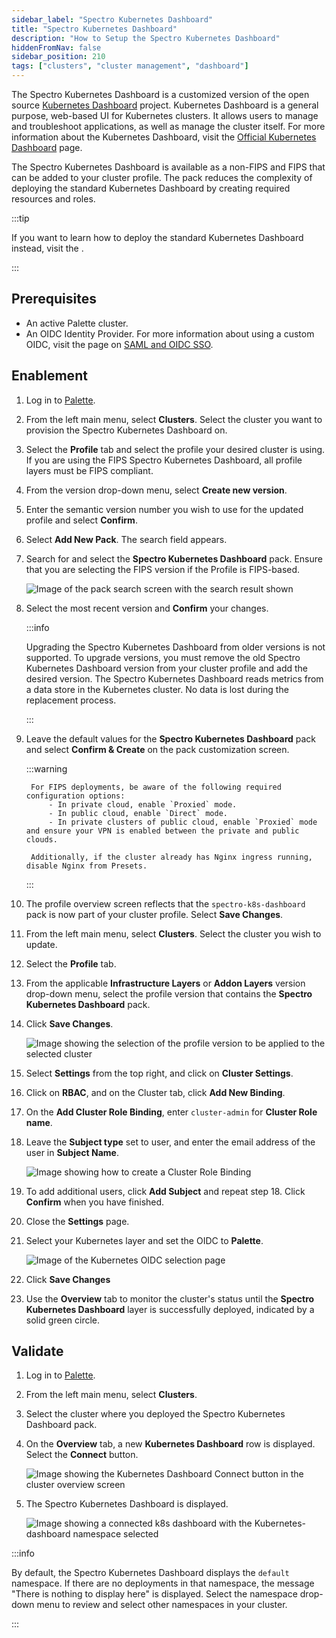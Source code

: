 ```yaml
---
sidebar_label: "Spectro Kubernetes Dashboard"
title: "Spectro Kubernetes Dashboard"
description: "How to Setup the Spectro Kubernetes Dashboard"
hiddenFromNav: false
sidebar_position: 210
tags: ["clusters", "cluster management", "dashboard"]
---
```


The Spectro Kubernetes Dashboard is a customized version of the open source
[Kubernetes Dashboard](https://github.com/kubernetes/dashboard) project. Kubernetes Dashboard is a general purpose,
web-based UI for Kubernetes clusters. It allows users to manage and troubleshoot applications, as well as manage the
cluster itself. For more information about the Kubernetes Dashboard, visit the
[Official Kubernetes Dashboard](https://kubernetes.io/docs/tasks/access-application-cluster/web-ui-dashboard/) page.

<!-- prettier-ignore-start -->

The Spectro Kubernetes Dashboard is available as a non-FIPS and FIPS 
<VersionedLink text="pack" url="/integrations/packs/?pack=spectro-k8s-dashboard" /> that can be added to your cluster
profile. The pack reduces the complexity of deploying the standard Kubernetes Dashboard by creating required resources
and roles.

:::tip

If you want to learn how to deploy the standard Kubernetes Dashboard instead, visit the
<VersionedLink text="Kubernetes Dashboard pack page" url="/integrations/packs/?pack=k8s-dashboard"/>.

:::

<!-- prettier-ignore-end -->

## Prerequisites

- An active Palette cluster.
- An OIDC Identity Provider. For more information about using a custom OIDC, visit the page on
  [SAML and OIDC SSO](../../user-management/saml-sso/saml-sso.md#palette-oidc-and-pxk).

## Enablement

1.  Log in to [Palette](https://console.spectrocloud.com/).

2.  From the left main menu, select **Clusters**. Select the cluster you want to provision the Spectro Kubernetes
    Dashboard on.

3.  Select the **Profile** tab and select the profile your desired cluster is using. If you are using the FIPS Spectro
    Kubernetes Dashboard, all profile layers must be FIPS compliant.

4.  From the version drop-down menu, select **Create new version**.

5.  Enter the semantic version number you wish to use for the updated profile and select **Confirm**.

6.  Select **Add New Pack**. The search field appears.

7.  Search for and select the **Spectro Kubernetes Dashboard** pack. Ensure that you are selecting the FIPS version if
    the Profile is FIPS-based.

    ![Image of the pack search screen with the search result shown](/clusters_cluster-management_spectro-kubernetes-dashboard_select-dashboard-pack.webp)

8.  Select the most recent version and **Confirm** your changes.

    :::info

    Upgrading the Spectro Kubernetes Dashboard from older versions is not supported. To upgrade versions, you must
    remove the old Spectro Kubernetes Dashboard version from your cluster profile and add the desired version. The
    Spectro Kubernetes Dashboard reads metrics from a data store in the Kubernetes cluster. No data is lost during the
    replacement process.

    :::

9.  Leave the default values for the **Spectro Kubernetes Dashboard** pack and select **Confirm & Create** on the pack
    customization screen.

    :::warning

         For FIPS deployments, be aware of the following required configuration options:
             - In private cloud, enable `Proxied` mode.
             - In public cloud, enable `Direct` mode.
             - In private clusters of public cloud, enable `Proxied` mode and ensure your VPN is enabled between the private and public clouds.

         Additionally, if the cluster already has Nginx ingress running, disable Nginx from Presets.

    :::

10. The profile overview screen reflects that the `spectro-k8s-dashboard` pack is now part of your cluster profile.
    Select **Save Changes**.

11. From the left main menu, select **Clusters**. Select the cluster you wish to update.

12. Select the **Profile** tab.

13. From the applicable **Infrastructure Layers** or **Addon Layers** version drop-down menu, select the profile version
    that contains the **Spectro Kubernetes Dashboard** pack.

14. Click **Save Changes**.

    ![Image showing the selection of the profile version to be applied to the selected cluster](/clusters_cluster-management_spectro-kubernetes-dashboard_apply-profile.webp)

15. Select **Settings** from the top right, and click on **Cluster Settings**.

16. Click on **RBAC**, and on the Cluster tab, click **Add New Binding**.

17. On the **Add Cluster Role Binding**, enter `cluster-admin` for **Cluster Role name**.

18. Leave the **Subject type** set to user, and enter the email address of the user in **Subject Name**.

    ![Image showing how to create a Cluster Role Binding](/clusters_cluster-management_spectro-kubernetes-dashboard_add-role-binding.webp)

19. To add additional users, click **Add Subject** and repeat step 18. Click **Confirm** when you have finished.

20. Close the **Settings** page.

21. Select your Kubernetes layer and set the OIDC to **Palette**.

    ![Image of the Kubernetes OIDC selection page](/clusters_cluster-management_spectro-kubernetes-dashboard_select-kubernetes-pack.webp)

22. Click **Save Changes**

23. Use the **Overview** tab to monitor the cluster's status until the **Spectro Kubernetes Dashboard** layer is
    successfully deployed, indicated by a solid green circle.

## Validate

1. Log in to [Palette](https://console.spectrocloud.com/).

2. From the left main menu, select **Clusters**.

3. Select the cluster where you deployed the Spectro Kubernetes Dashboard pack.

4. On the **Overview** tab, a new **Kubernetes Dashboard** row is displayed. Select the **Connect** button.

   ![Image showing the Kubernetes Dashboard Connect button in the cluster overview screen](/clusters_cluster-management_spectro-kubernetes-dashboard_connect.webp)

5. The Spectro Kubernetes Dashboard is displayed.

   ![Image showing a connected k8s dashboard with the Kubernetes-dashboard namespace selected](/clusters_cluster-management_spectro-kubernetes-dashboard_success.webp)

:::info

By default, the Spectro Kubernetes Dashboard displays the `default` namespace. If there are no deployments in that
namespace, the message "There is nothing to display here" is displayed. Select the namespace drop-down menu to review
and select other namespaces in your cluster.

:::
